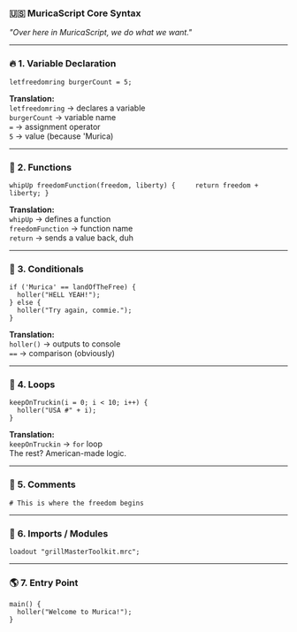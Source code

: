 ### 🇺🇸 **MuricaScript Core Syntax**

_"Over here in MuricaScript, we do what we want."_

* * *

### 🔥 **1\. Variable Declaration**


```muricascript
letfreedomring burgerCount = 5;
```

**Translation:**  
`letfreedomring` → declares a variable  
`burgerCount` → variable name  
`=` → assignment operator  
`5` → value (because 'Murica)

* * *

### 🦅 **2\. Functions**

```muricascript
whipUp freedomFunction(freedom, liberty) {     return freedom + liberty; }
```

**Translation:**  
`whipUp` → defines a function  
`freedomFunction` → function name  
`return` → sends a value back, duh

* * *

### 🍔 **3\. Conditionals**


```muricascript
if ('Murica' == landOfTheFree) {
  holler("HELL YEAH!");
} else {
  holler("Try again, commie.");
}
```

**Translation:**  
`holler()` → outputs to console  
`==` → comparison (obviously)

* * *

### 💪 **4\. Loops**


```muricascript
keepOnTruckin(i = 0; i < 10; i++) {
  holler("USA #" + i);
}
```

**Translation:**  
`keepOnTruckin` → `for` loop  
The rest? American-made logic.

* * *

### 🍻 **5\. Comments**

```muricascript
# This is where the freedom begins
```

* * *

### 🔫 **6\. Imports / Modules**

```muricascript
loadout "grillMasterToolkit.mrc";
```

* * *

### 🌎 **7\. Entry Point**

```muricascript
main() {
  holler("Welcome to Murica!");
}
```
